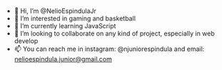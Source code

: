 - 👋 Hi, I’m @NelioEspindulaJr
- 👀 I’m interested in gaming and basketball
- 🌱 I’m currently learning JavaScript
- 💞️ I’m looking to collaborate on any kind of project, especially in web develop
- 📫 You can reach me in instagram: @njuniorespindula and email: nelioespindula.junior@gmail.com

<!---
NelioEspindulaJr/NelioEspindulaJr is a ✨ special ✨ repository because its `README.md` (this file) appears on your GitHub profile.
You can click the Preview link to take a look at your changes.
--->
